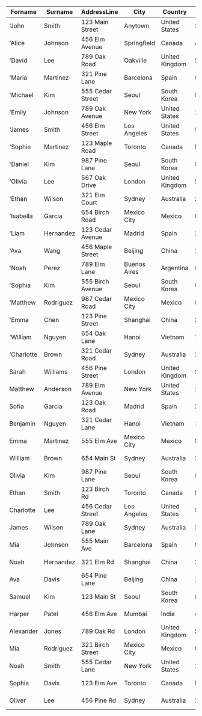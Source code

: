 | Forname  | Surname   | AddressLine         | City       | Country           | Postcode  | ContactNumber     | Email Address           |
|----------|-----------|---------------------|------------|-------------------|-----------|-------------------|-------------------------|
| 'John     | Smith     | 123 Main Street     | Anytown    | United States     | 12345     | (555) 123-4567    | john.smith@email.com   |
| 'Alice    | Johnson   | 456 Elm Avenue      | Springfield | Canada            | A1B 2C3   | (123) 456-7890    | alice.johnson@email.com |
| 'David    | Lee       | 789 Oak Road        | Oakville   | United Kingdom    | SW1A 1AA  | +44 20 1234 5678   | david.lee@email.com    |
| 'Maria    | Martinez  | 321 Pine Lane       | Barcelona  | Spain             | 08001     | +34 91 234 5678   | maria.martinez@email.com|
| 'Michael  | Kim       | 555 Cedar Street    | Seoul      | South Korea       | 04506     | +82 2 555 1234    | michael.kim@email.com  |
| 'Emily    | Johnson   | 789 Oak Avenue      | New York   | United States     | 10001     | (212) 555-6789    | emily.johnson@email.com |
| 'James    | Smith     | 456 Elm Street      | Los Angeles| United States     | 90001     | (310) 555-1234    | james.smith@email.com  |
| 'Sophie   | Martinez  | 123 Maple Road      | Toronto    | Canada            | M5V 1A1  | (416) 555-7890    | sophie.martinez@email.com|
| 'Daniel   | Kim       | 987 Pine Lane       | Seoul      | South Korea       | 04506     | +82 2 555 5678    | daniel.kim@email.com   |
| 'Olivia   | Lee       | 567 Oak Drive       | London     | United Kingdom    | SW1A 2AA  | +44 20 5555 1234  | olivia.lee@email.com   |
| 'Ethan    | Wilson    | 321 Elm Court       | Sydney     | Australia         | 2000      | +61 2 5555 6789   | ethan.wilson@email.com |
| 'Isabella | Garcia    | 654 Birch Road      | Mexico City| Mexico            | 01000     | +52 55 5555 4321  | isabella.garcia@email.com|
| 'Liam     | Hernandez  | 123 Cedar Avenue    | Madrid     | Spain             | 28001     | +34 91 555 7890   | liam.hernandez@email.com|
| 'Ava      | Wang      | 456 Maple Street    | Beijing    | China             | 100000    | +86 10 5555 1234  | ava.wang@email.com     |
| 'Noah     | Perez     | 789 Elm Lane        | Buenos Aires| Argentina         | C1001AAB | +54 11 5555 7890  | noah.perez@email.com   |
| 'Sophia   | Kim       | 555 Birch Avenue    | Seoul      | South Korea       | 04506     | +82 2 555 6789    | sophia.kim@email.com   |
| 'Matthew  | Rodriguez | 987 Cedar Road      | Mexico City| Mexico            | 01000     | +52 55 5555 1234  | matthew.rodriguez@email.com|
| 'Emma     | Chen      | 123 Pine Street     | Shanghai   | China             | 200000    | +86 21 5555 5678  | emma.chen@email.com    |
| 'William  | Nguyen    | 654 Oak Lane        | Hanoi      | Vietnam           | 100000    | +84 24 5555 4321  | william.nguyen@email.com|
| 'Charlotte | Brown   | 321 Cedar Road      | Sydney     | Australia         | 2000      | +61 2 5555 1234   | charlotte.brown@email.com|
| Sarah     | Williams   | 456 Pine Street     | London       | United Kingdom| SW1A 2AA | +44 20 1234 5678  | sarah.williams@email.com|
| Matthew   | Anderson   | 789 Elm Avenue      | New York     | United States | 10001    | (212) 555-7890   | matthew.anderson@email.com |
| Sofia     | Garcia     | 123 Oak Road        | Madrid       | Spain         | 28001    | +34 91 555 1234  | sofia.garcia@email.com   |
| Benjamin  | Nguyen     | 321 Cedar Lane      | Hanoi        | Vietnam       | 100000   | +84 24 5555 4321 | benjamin.nguyen@email.com|
| Emma      | Martinez   | 555 Elm Ave         | Mexico City  | Mexico        | 01000    | +52 55 5555 6789 | emma.martinez@email.com  |
| William   | Brown      | 654 Main St         | Sydney       | Australia     | 2000     | +61 2 5555 1234  | william.brown@email.com  |
| Olivia    | Kim        | 987 Pine Lane       | Seoul        | South Korea   | 04506    | +82 2 555 5678   | olivia.kim@email.com     |
| Ethan     | Smith      | 123 Birch Rd        | Toronto      | Canada        | M5V 1A1  | (416) 555-4321   | ethan.smith@email.com    |
| Charlotte  | Lee       | 456 Cedar Street    | Los Angeles  | United States | 90001    | (310) 555-7890   | charlotte.lee@email.com  |
| James     | Wilson     | 789 Oak Lane        | Sydney       | Australia     | 2000     | +61 2 5555 6789  | james.wilson@email.com   |
| Mia       | Johnson    | 555 Main Ave        | Barcelona    | Spain         | 08001    | +34 91 234 5678  | mia.johnson@email.com    |
| Noah      | Hernandez  | 321 Elm Rd          | Shanghai     | China         | 200000   | +86 21 5555 1234 | noah.hernandez@email.com |
| Ava       | Davis      | 654 Pine Lane       | Beijing      | China         | 100000   | +86 10 5555 4321 | ava.davis@email.com      |
| Samuel    | Kim        | 123 Main St         | Seoul        | South Korea   | 04506    | +82 2 555 1234  | samuel.kim@email.com     |
| Harper    | Patel      | 456 Elm Ave         | Mumbai       | India         | 400001   | +91 22 5555 6789 | harper.patel@email.com   |
| Alexander | Jones      | 789 Oak Rd          | London       | United Kingdom| SW1A 1AA | +44 20 5555 1234 | alexander.jones@email.com|
| Mia       | Rodriguez  | 321 Birch Street    | Mexico City  | Mexico        | 01000    | +52 55 5555 7890 | mia.rodriguez@email.com |
| Noah      | Smith      | 555 Cedar Lane      | New York     | United States | 10001    | (212) 555-4321  | noah.smith@email.com     |
| Sophia    | Davis      | 123 Elm Ave         | Toronto      | Canada        | M5V 1A1  | (416) 555-1234  | sophia.davis@email.com   |
| Oliver    | Lee        | 456 Pine Rd         | Sydney       | Australia     | 2000     | +61 2 5555 7890  | oliver.lee@email.com     |